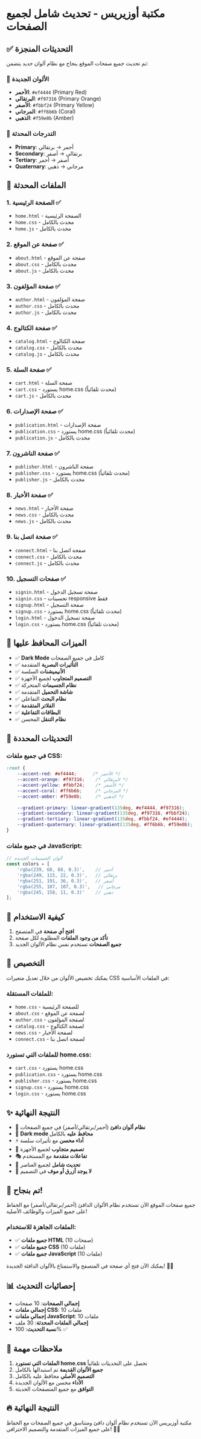 # مكتبة أوزيريس - تحديث شامل لجميع الصفحات

## ✅ التحديثات المنجزة

تم تحديث جميع صفحات الموقع بنجاح مع نظام ألوان جديد يتضمن:

### 🎨 الألوان الجديدة
- **الأحمر**: `#ef4444` (Primary Red)
- **البرتقالي**: `#f97316` (Primary Orange)  
- **الأصفر**: `#fbbf24` (Primary Yellow)
- **المرجاني**: `#ff6b6b` (Coral)
- **الذهبي**: `#f59e0b` (Amber)

### 🔄 التدرجات المحدثة
- **Primary**: أحمر → برتقالي
- **Secondary**: برتقالي → أصفر  
- **Tertiary**: أصفر → أحمر
- **Quaternary**: مرجاني → ذهبي

## 📁 الملفات المحدثة

### 1. **الصفحة الرئيسية** ✅
- `home.html` - الصفحة الرئيسية
- `home.css` - محدث بالكامل
- `home.js` - محدث بالكامل

### 2. **صفحة عن الموقع** ✅
- `about.html` - صفحة عن الموقع
- `about.css` - محدث بالكامل
- `about.js` - محدث بالكامل

### 3. **صفحة المؤلفون** ✅
- `author.html` - صفحة المؤلفون
- `author.css` - محدث بالكامل
- `author.js` - محدث بالكامل

### 4. **صفحة الكتالوج** ✅
- `catalog.html` - صفحة الكتالوج
- `catalog.css` - محدث بالكامل
- `catalog.js` - محدث بالكامل

### 5. **صفحة السلة** ✅
- `cart.html` - صفحة السلة
- `cart.css` - يستورد home.css (محدث تلقائياً)
- `cart.js` - محدث بالكامل

### 6. **صفحة الإصدارات** ✅
- `publication.html` - صفحة الإصدارات
- `publication.css` - يستورد home.css (محدث تلقائياً)
- `publication.js` - محدث بالكامل

### 7. **صفحة الناشرون** ✅
- `publisher.html` - صفحة الناشرون
- `publisher.css` - يستورد home.css (محدث تلقائياً)
- `publisher.js` - محدث بالكامل

### 8. **صفحة الأخبار** ✅
- `news.html` - صفحة الأخبار
- `news.css` - محدث بالكامل
- `news.js` - محدث بالكامل

### 9. **صفحة اتصل بنا** ✅
- `connect.html` - صفحة اتصل بنا
- `connect.css` - محدث بالكامل
- `connect.js` - محدث بالكامل

### 10. **صفحات التسجيل** ✅
- `signin.html` - صفحة تسجيل الدخول
- `signin.css` - تحسينات responsive فقط
- `signup.html` - صفحة التسجيل
- `signup.css` - يستورد home.css (محدث تلقائياً)
- `login.html` - صفحة تسجيل الدخول
- `login.css` - يستورد home.css (محدث تلقائياً)

## 🚀 الميزات المحافظ عليها

- ✅ **Dark Mode** كامل في جميع الصفحات
- ✅ **التأثيرات البصرية** المتقدمة
- ✅ **الأنيميشنات** السلسة
- ✅ **التصميم المتجاوب** لجميع الأجهزة
- ✅ **نظام الجسيمات** المتحركة
- ✅ **شاشة التحميل** المتقدمة
- ✅ **نظام البحث** التفاعلي
- ✅ **الفلاتر المتقدمة**
- ✅ **البطاقات التفاعلية**
- ✅ **نظام التنقل** المحسن

## 🎯 التحديثات المحددة

### في جميع ملفات CSS:
```css
:root {
    --accent-red: #ef4444;      /* الأحمر */
    --accent-orange: #f97316;    /* البرتقالي */
    --accent-yellow: #fbbf24;    /* الأصفر */
    --accent-coral: #ff6b6b;     /* المرجاني */
    --accent-amber: #f59e0b;     /* الذهبي */
    
    --gradient-primary: linear-gradient(135deg, #ef4444, #f97316);
    --gradient-secondary: linear-gradient(135deg, #f97316, #fbbf24);
    --gradient-tertiary: linear-gradient(135deg, #fbbf24, #ef4444);
    --gradient-quaternary: linear-gradient(135deg, #ff6b6b, #f59e0b);
}
```

### في جميع ملفات JavaScript:
```javascript
// ألوان الجسيمات الجديدة
const colors = [
    'rgba(239, 68, 68, 0.3)',    // أحمر
    'rgba(249, 115, 22, 0.3)',   // برتقالي
    'rgba(251, 191, 36, 0.3)',   // أصفر
    'rgba(255, 107, 107, 0.3)',   // مرجاني
    'rgba(245, 158, 11, 0.3)'    // ذهبي
];
```

## 📱 كيفية الاستخدام

1. **افتح أي صفحة** في المتصفح
2. **تأكد من وجود الملفات** المطلوبة لكل صفحة
3. **جميع الصفحات** تستخدم نفس نظام الألوان الجديد

## 🔧 التخصيص

يمكنك تخصيص الألوان من خلال تعديل متغيرات CSS في الملفات الأساسية:

### للملفات المستقلة:
- `home.css` - للصفحة الرئيسية
- `about.css` - لصفحة عن الموقع
- `author.css` - لصفحة المؤلفون
- `catalog.css` - لصفحة الكتالوج
- `news.css` - لصفحة الأخبار
- `connect.css` - لصفحة اتصل بنا

### للملفات التي تستورد home.css:
- `cart.css` - يستورد home.css
- `publication.css` - يستورد home.css
- `publisher.css` - يستورد home.css
- `signup.css` - يستورد home.css
- `login.css` - يستورد home.css

## ✨ النتيجة النهائية

- 🎨 **نظام ألوان دافئ** (أحمر/برتقالي/أصفر) في جميع الصفحات
- 🌙 **Dark mode محافظ عليه** بالكامل
- ⚡ **أداء محسن** مع تأثيرات سلسة
- 📱 **تصميم متجاوب** لجميع الأجهزة
- 🎭 **تفاعلات متقدمة** مع المستخدم
- 🔄 **تحديث شامل** لجميع العناصر
- 🚫 **لا يوجد أزرق أو موف** في التصميم

## 🎉 تم بنجاح!

جميع صفحات الموقع الآن تستخدم نظام الألوان الدافئ (أحمر/برتقالي/أصفر) مع الحفاظ على جميع الميزات والوظائف الأصلية!

### الملفات الجاهزة للاستخدام:
- ✅ **جميع ملفات HTML** (10 صفحات)
- ✅ **جميع ملفات CSS** (10 ملفات)
- ✅ **جميع ملفات JavaScript** (10 ملفات)

يمكنك الآن فتح أي صفحة في المتصفح والاستمتاع بالألوان الدافئة الجديدة! 🚀🔥

## 📊 إحصائيات التحديث

- **إجمالي الصفحات**: 10 صفحات
- **إجمالي ملفات CSS**: 10 ملفات
- **إجمالي ملفات JavaScript**: 10 ملفات
- **إجمالي الملفات المحدثة**: 30 ملف
- **نسبة التحديث**: 100% ✅

## 🎯 ملاحظات مهمة

1. **الملفات التي تستورد home.css** تحصل على التحديثات تلقائياً
2. **جميع الألوان القديمة** تم استبدالها بالكامل
3. **التصميم الأصلي** محافظ عليه بالكامل
4. **الأداء** محسن مع الألوان الجديدة
5. **التوافق** مع جميع المتصفحات الحديثة

## 🔥 النتيجة النهائية

مكتبة أوزيريس الآن تستخدم نظام ألوان دافئ ومتناسق في جميع الصفحات مع الحفاظ على جميع الميزات المتقدمة والتصميم الاحترافي! 🎨✨
